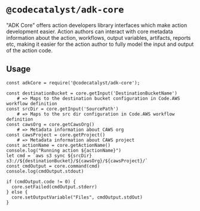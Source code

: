 # `@codecatalyst/adk-core`

"ADK Core" offers action developers library interfaces which make action development easier. Action authors can interact with core metadata information about the action, workflows, output variables, artifacts, reports etc, making it easier for the action author to fully model the input and output of the action code. 

## Usage

```
const adkCore = require('@codecatalyst/adk-core');

const destinationBucket = core.getInput('DestinationBucketName')
    # => Maps to the destination bucket configuration in Code.AWS workflow definition
const srcDir = core.getInput('SourcePath')
    # => Maps to the src dir configuration in Code.AWS workflow definition
const cawsOrg = core.getCawsOrg()
    # => Metadata information about CAWS org
const cawsProject = core.getProject()
    # => Metadata information about CAWS project
const actionName = core.getActionName()
console.log("Running action ${actionName}")
let cmd = `aws s3 sync ${srcDir} s3://${destinationBucket}/${cawsOrg}/${cawsProject}/`
const cmdOutput = core.command(cmd)
console.log(cmdOutput.stdout)

if (cmdOutput.code != 0) {
  core.setFailed(cmdOutput.stderr)
} else {
  core.setOutputVariable("Files", cmdOutput.stdOut)
}

```
